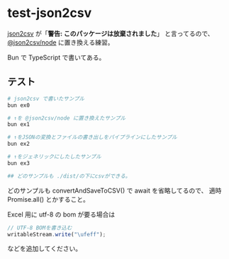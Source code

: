 # test-json2csv

[json2csv](https://www.npmjs.com/package/json2csv) が「**警告: このパッケージは放棄されました**」
と言ってるので、
[@json2csv/node](https://www.npmjs.com/package/@json2csv/node)
に置き換える練習。

Bun で TypeScript で書いてある。

## テスト

```sh
# json2csv で書いたサンプル
bun ex0

# ↑を @json2csv/node に置き換えたサンプル
bun ex1

# ↑をJSONの変換とファイルの書き出しをパイプラインにしたサンプル
bun ex2

# ↑をジェネリックにしたしたサンプル
bun ex3

## どのサンプルも ./dist/の下にcsvができる。
```

どのサンプルも convertAndSaveToCSV() で await を省略してるので、
適時 Promise.all() とかすること。

Excel 用に utf-8 の bom が要る場合は

```typescript
// UTF-8 BOMを書き込む
writableStream.write("\ufeff");
```

などを追加してください。
